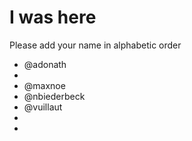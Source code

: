 # I was here

Please add your name in alphabetic order

* @adonath
* 
* @maxnoe
* @nbiederbeck
* @vuillaut
* 
*
